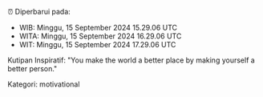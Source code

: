 ⏰ Diperbarui pada:
- WIB: Minggu, 15 September 2024 15.29.06 UTC
- WITA: Minggu, 15 September 2024 16.29.06 UTC
- WIT: Minggu, 15 September 2024 17.29.06 UTC

Kutipan Inspiratif:
"You make the world a better place by making yourself a better person."


Kategori: motivational

